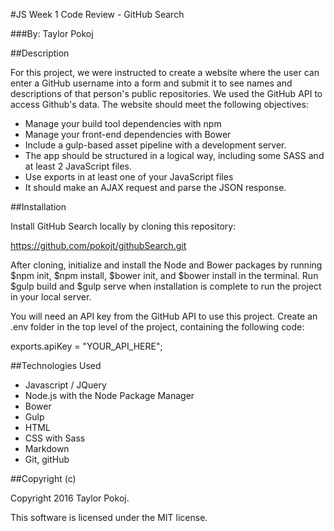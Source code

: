 #JS Week 1 Code Review - GitHub Search

###By: Taylor Pokoj

##Description

For this project, we were instructed to create a website where the user can enter a GitHub username into a form and submit it to see names and descriptions of that person's public repositories. We used the GitHub API to access Github's data. The website should meet the following objectives:

- Manage your build tool dependencies with npm
- Manage your front-end dependencies with Bower
- Include a gulp-based asset pipeline with a development server.
- The app should be structured in a logical way, including some SASS and at least 2 JavaScript files.
- Use exports in at least one of your JavaScript files
- It should make an AJAX request and parse the JSON response.

##Installation

Install GitHub Search locally by cloning this repository:

https://github.com/pokojt/githubSearch.git

After cloning, initialize and install the Node and Bower packages by running $npm init, $npm install, $bower init, and $bower install in the terminal. Run $gulp build and $gulp serve when installation is complete to run the project in your local server.

You will need an API key from the GitHub API to use this project. Create an .env folder in the top level of the project, containing the following code:

exports.apiKey = "YOUR_API_HERE";

##Technologies Used

- Javascript / JQuery
- Node.js with the Node Package Manager
- Bower
- Gulp
- HTML
- CSS with Sass
- Markdown
- Git, gitHub

##Copyright (c)

 Copyright 2016 Taylor Pokoj.

 This software is licensed under the MIT license.
